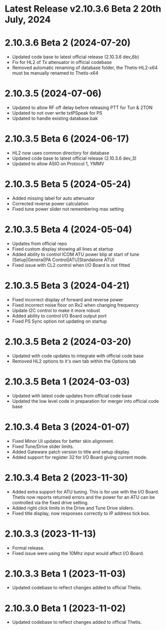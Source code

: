 # Latest Release v2.10.3.6 Beta 2 20th July, 2024

# 2.10.3.6 Beta 2 (2024-07-20)
- Updated code base to latest official release (2.10.3.6 dev_6b)
- Fix for HL2 of Tx attenuator in official codebase 
- Removed automatic renaming of database folder, the Thetis-HL2-x64 must be manually renamed to Thetis-x64

# 2.10.3.5 (2024-07-06)
- Updated to allow RF off delay before releasing PTT for Tun & 2TON
- Updated to not over write txtPSpeak for PS
- Updated to handle existing database.bak

# 2.10.3.5 Beta 6 (2024-06-17)
- HL2 now uses common directory for database
- Updated code base to latest official release (2.10.3.6 dev_3)
- Updated to allow ASIO on Protocol 1, YMMV

# 2.10.3.5 Beta 5 (2024-05-24)
- Added missing label for auto attenuator
- Corrected reverse power calculation 
- Fixed tune power slider not remembering max setting

# 2.10.3.5 Beta 4 (2024-05-04)
- Updates from official repo
- Fixed custom display showing all lines at startup
- Added ability to control ICOM ATU power blip at start of tune (Setup|General|PA Control|ATU|Standalone ATU)
- Fixed issue with CL2 control when I/O Board is not fitted

# 2.10.3.5 Beta 3 (2024-04-21)
- Fixed incorrect display of forward and reverse power
- Fixed incorrect noise floor on Rx2 when changing frequency
- Update I2C control to make it more robust
- Added ability to control I/O Board output port
- Fixed PS Sync option not updating on startup

# 2.10.3.5 Beta 2 (2024-03-20)
- Updated with code updates to integrate with official code base
- Removed HL2 options to it's own tab within the Options tab

# 2.10.3.5 Beta 1 (2024-03-03)
- Updated with latest code updates from official code base
- Updated the low level code in preparation for merger into official code base 

# 2.10.3.4 Beta 3 (2024-01-07)
- Fixed Minor UI updates for better skin alignment.
- Fixed Tune/Drive slider limits.
- Added Gateware patch version to title and setup display.
- Added support for register 32 for I/O Board giving current mode.

# 2.10.3.4 Beta 2 (2023-11-30)
-  Added extra support for ATU tuning. This is for use with the I/O Board. Thetis now reports returned errors and the power for an ATU can be controlled via the fixed drive setting.
-  Added right click limits in the Drive and Tune Drive sliders.
-  Fixed title display, now responses correctly to IP address tick box.

# 2.10.3.3 (2023-11-13)
- Formal release.
- Fixed issue were using the 10Mhz input would affect I/O Board.

# 2.10.3.3 Beta 1 (2023-11-03)
- Updated codebase to reflect changes added to official Thetis.

# 2.10.3.0 Beta 1 (2023-11-02)
- Updated codebase to reflect changes added to official Thetis.




